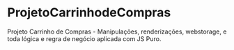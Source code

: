 # ProjetoCarrinhodeCompras
Projeto Carrinho de Compras - Manipulações, renderizações, webstorage, e toda lógica e regra de negócio aplicada com JS Puro.
